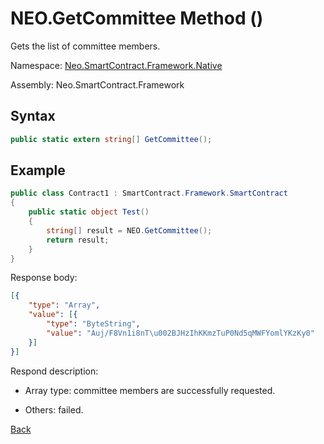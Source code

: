 # NEO.GetCommittee Method ()

Gets the list of committee members.

Namespace: [Neo.SmartContract.Framework.Native](../../native.md)

Assembly: Neo.SmartContract.Framework

## Syntax

```cs
public static extern string[] GetCommittee();
```

## Example

```cs
public class Contract1 : SmartContract.Framework.SmartContract
{
    public static object Test()
    {
        string[] result = NEO.GetCommittee();
        return result;
    }
}
```

Response body:

```json
[{
	"type": "Array",
	"value": [{
		"type": "ByteString",
		"value": "Auj/F8Vn1i8nT\u002BJHzIhKKmzTuP0Nd5qMWFYomlYKzKy0"
	}]
}]
```

Respond description:

- Array type: committee members are successfully requested.

- Others: failed.

[Back](../Neo.md)